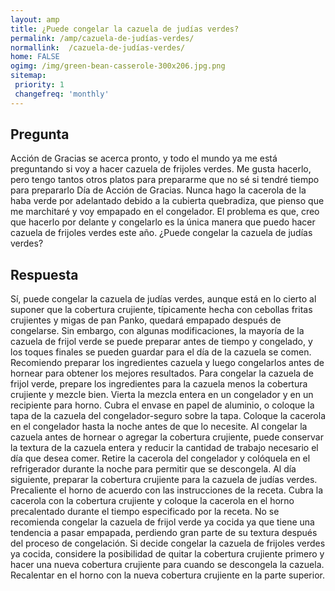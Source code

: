 ```yaml
---
layout: amp
title: ¿Puede congelar la cazuela de judías verdes?  
permalink: /amp/cazuela-de-judías-verdes/
normallink:  /cazuela-de-judías-verdes/
home: FALSE
ogimg: /img/green-bean-casserole-300x206.jpg.png
sitemap:
 priority: 1
 changefreq: 'monthly'
---
```




## Pregunta

Acción de Gracias se acerca pronto, y todo el mundo ya me está preguntando si voy a hacer cazuela de frijoles verdes. Me gusta hacerlo, pero tengo tantos otros platos para prepararme que no sé si tendré tiempo para prepararlo Día de Acción de Gracias. Nunca hago la cacerola de la haba verde por adelantado debido a la cubierta quebradiza, que pienso que me marchitaré y voy empapado en el congelador. El problema es que, creo que hacerlo por delante y congelarlo es la única manera que puedo hacer cazuela de frijoles verdes este año. ¿Puede congelar la cazuela de judías verdes?


<amp-img src="https://sepuedecongelar.com/img/green-bean-casserole-300x206.jpg" alt="¿Puede congelar la cazuela de judías verdes?" height="400" width="800"></amp-img>


## Respuesta

Sí, puede congelar la cazuela de judías verdes, aunque está en lo cierto al suponer que la cobertura crujiente, típicamente hecha con cebollas fritas crujientes y migas de pan Panko, quedará empapado después de congelarse. Sin embargo, con algunas modificaciones, la mayoría de la cazuela de frijol verde se puede preparar antes de tiempo y congelado, y los toques finales se pueden guardar para el día de la cazuela se comen. Recomiendo preparar los ingredientes cazuela y luego congelarlos antes de hornear para obtener los mejores resultados.
Para congelar la cazuela de frijol verde, prepare los ingredientes para la cazuela menos la cobertura crujiente y mezcle bien. Vierta la mezcla entera en un congelador y en un recipiente para horno. Cubra el envase en papel de aluminio, o coloque la tapa de la cazuela del congelador-seguro sobre la tapa. Coloque la cacerola en el congelador hasta la noche antes de que lo necesite. Al congelar la cazuela antes de hornear o agregar la cobertura crujiente, puede conservar la textura de la cazuela entera y reducir la cantidad de trabajo necesario el día que desea comer.
Retire la cacerola del congelador y colóquela en el refrigerador durante la noche para permitir que se descongela. Al día siguiente, preparar la cobertura crujiente para la cazuela de judías verdes. Precaliente el horno de acuerdo con las instrucciones de la receta. Cubra la cacerola con la cobertura crujiente y coloque la cacerola en el horno precalentado durante el tiempo especificado por la receta.
No se recomienda congelar la cazuela de frijol verde ya cocida ya que tiene una tendencia a pasar empapada, perdiendo gran parte de su textura después del proceso de congelación. Si decide congelar la cazuela de frijoles verdes ya cocida, considere la posibilidad de quitar la cobertura crujiente primero y hacer una nueva cobertura crujiente para cuando se descongela la cazuela. Recalentar en el horno con la nueva cobertura crujiente en la parte superior.